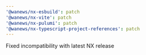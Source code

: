 ```yaml
---
'@wanews/nx-esbuild': patch
'@wanews/nx-vite': patch
'@wanews/nx-pulumi': patch
'@wanews/nx-typescript-project-references': patch
---
```


Fixed incompatibility with latest NX release
